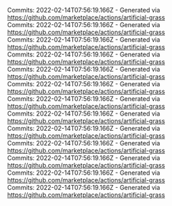 Commits: 2022-02-14T07:56:19.166Z - Generated via https://github.com/marketplace/actions/artificial-grass
<br>
Commits: 2022-02-14T07:56:19.166Z - Generated via https://github.com/marketplace/actions/artificial-grass
<br>
Commits: 2022-02-14T07:56:19.166Z - Generated via https://github.com/marketplace/actions/artificial-grass
<br>
Commits: 2022-02-14T07:56:19.166Z - Generated via https://github.com/marketplace/actions/artificial-grass
<br>
Commits: 2022-02-14T07:56:19.166Z - Generated via https://github.com/marketplace/actions/artificial-grass
<br>
Commits: 2022-02-14T07:56:19.166Z - Generated via https://github.com/marketplace/actions/artificial-grass
<br>
Commits: 2022-02-14T07:56:19.166Z - Generated via https://github.com/marketplace/actions/artificial-grass
<br>
Commits: 2022-02-14T07:56:19.166Z - Generated via https://github.com/marketplace/actions/artificial-grass
<br>
Commits: 2022-02-14T07:56:19.166Z - Generated via https://github.com/marketplace/actions/artificial-grass
<br>
Commits: 2022-02-14T07:56:19.166Z - Generated via https://github.com/marketplace/actions/artificial-grass
<br>
Commits: 2022-02-14T07:56:19.166Z - Generated via https://github.com/marketplace/actions/artificial-grass
<br>
Commits: 2022-02-14T07:56:19.166Z - Generated via https://github.com/marketplace/actions/artificial-grass
<br>
Commits: 2022-02-14T07:56:19.166Z - Generated via https://github.com/marketplace/actions/artificial-grass
<br>
